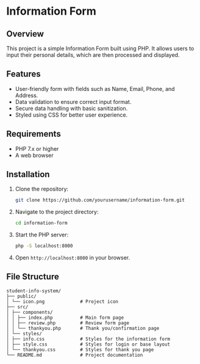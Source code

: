# Information Form 

## Overview
This project is a simple Information Form built using PHP. It allows users to input their personal details, which are then processed and displayed.

## Features
- User-friendly form with fields such as Name, Email, Phone, and Address.
- Data validation to ensure correct input format.
- Secure data handling with basic sanitization.
- Styled using CSS for better user experience.

## Requirements
- PHP 7.x or higher
- A web browser

## Installation
1. Clone the repository:
   ```sh
   git clone https://github.com/yourusername/information-form.git
   ```
2. Navigate to the project directory:
   ```sh
   cd information-form
   ```
3. Start the PHP server:
   ```sh
   php -S localhost:8000
   ```
4. Open `http://localhost:8000` in your browser.

## File Structure
```
student-info-system/
├── public/
│ └── icon.png             # Project icon
├── src/
│ ├── components/
│ │ ├── index.php          # Main form page
│ │ ├── review.php         # Review form page
│ │ └── thankyou.php       # Thank you/confirmation page
│ └── styles/
│ ├── info.css             # Styles for the information form
│ ├── style.css            # Styles for login or base layout
│ └── thankyou.css         # Styles for thank you page
└── README.md              # Project documentation
 
```





